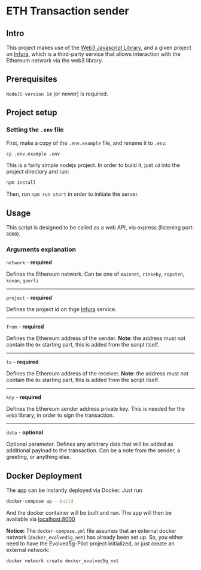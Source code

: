 # ETH Transaction sender

## Intro

This project makes use of the [Web3 Javascript Library](https://github.com/ChainSafe/web3.js), and a given project on [Infura](https://infura.io/), which is a third-party service that allows interaction with the Ethereum network via the web3 library.

## Prerequisites

`NodeJS version 14` (or newer) is required.

## Project setup

### Setting the `.env` file

First, make a copy of the `.env.example` file, and rename it to `.env`:

```bash
cp .env.example .env
```

This is a fairly simple nodejs project. In order to build it, just `cd` into the project directory and run:

```bash
npm install
```

Then, run `npm run start` in order to initiate the server.

## Usage

This script is designed to be called as a web API, via express (listening port: `8000`).

### Arguments explanation

`network` - **required**

Defines the Ethereum network. Can be one of `mainnet`, `rinkeby`, `ropsten`, `kovan`, `goerli`

<hr>

`project` - **required**

Defines the project id on thge [Infura](https://infura.io/) service.

<hr>

`from` - **required**

Defines the Ethereum address of the sender. **Note**: the address must not contain the `0x` starting part, this is added from the script itself.

<hr>

`to` - **required**

Defines the Ethereum address of the receiver. **Note**: the address must not contain the `0x` starting part, this is added from the script itself.

<hr>

`key` - **required**

Defines the Ethereum sender address private key. This is needed for the `web3` library, in order to sign the transaction.

<hr>

`data` - **optional**

Optional parameter. Defines any arbitrary data that will be added as additional payload to the transaction. Can be a note from the sender, a greeting, or anything else.

## Docker Deployment

The app can be instantly deployed via Docker. Just run

```bash
docker-compose up --build
```

And the docker container will be built and run. The app will then be available via
[localhost:8000](http://localhost:8000)

**Notice:** The `docker-compose.yml` file assumes that an external docker network (`docker_evolved5g_net`) has already been set up.
So, you either need to have the Evolved5g-Pilot project initialized, or just create an external network:

```bash
docker network create docker_evolved5g_net
```
